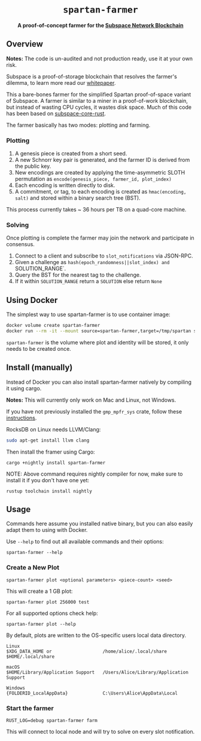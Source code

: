 <div align="center">
  <h1><code>spartan-farmer</code></h1>
  <strong>A proof-of-concept farmer for the <a href="https://subspace.network/">Subspace Network Blockchain</a></strong>
</div>

## Overview
**Notes:** The code is un-audited and not production ready, use it at your own risk.

Subspace is a proof-of-storage blockchain that resolves the farmer's dilemma, to learn more read our [whitepaper](https://drive.google.com/file/d/1v847u_XeVf0SBz7Y7LEMXi72QfqirstL/view). 

This a bare-bones farmer for the simplified Spartan proof-of-space variant of Subspace. A farmer is similar to a miner in a proof-of-work blockchain, but instead of wasting CPU cycles, it wastes disk space. Much of this code has been based on [subspace-core-rust](https://www.github.com/subspace/subspace-core-rust).

The farmer basically has two modes: plotting and farming.

### Plotting
1. A genesis piece is created from a short seed.
2. A new Schnorr key pair is generated, and the farmer ID is derived from the public key.
3. New encodings are created by applying the time-asymmetric SLOTH permutation as `encode(genesis_piece, farmer_id, plot_index)`
4. Each encoding is written directly to disk.
5. A commitment, or tag, to each encoding is created as `hmac(encoding, salt)` and stored within a binary search tree (BST).

This process currently takes ~ 36 hours per TB on a quad-core machine.

### Solving
Once plotting is complete the farmer may join the network and participate in consensus.

1. Connect to a client and subscribe to `slot_notifications` via JSON-RPC.
2. Given a challenge as `hash(epoch_randomness||slot_index) and `SOLUTION_RANGE`.
3. Query the BST for the nearest tag to the challenge.
4. If it within `SOLUTION_RANGE` return a `SOLUTION` else return `None`

## Using Docker
The simplest way to use spartan-farmer is to use container image:
```bash
docker volume create spartan-farmer
docker run --rm -it --mount source=spartan-farmer,target=/tmp/spartan subspacelabs/spartan-farmer --help
```

`spartan-farmer` is the volume where plot and identity will be stored, it only needs to be created once.

## Install (manually)
Instead of Docker you can also install spartan-farmer natively by compiling it using cargo.

**Notes:** This will currently only work on Mac and Linux, not Windows.

If you have not previously installed the `gmp_mpfr_sys` crate, follow these [instructions](https://docs.rs/gmp-mpfr-sys/1.3.0/gmp_mpfr_sys/index.html#building-on-gnulinux). 

RocksDB on Linux needs LLVM/Clang:
```bash
sudo apt-get install llvm clang
```

Then install the framer using Cargo:
```
cargo +nightly install spartan-farmer
```

NOTE: Above command requires nightly compiler for now, make sure to install it if you don't have one yet:
```
rustup toolchain install nightly
```

## Usage
Commands here assume you installed native binary, but you can also easily adapt them to using with Docker.

Use `--help` to find out all available commands and their options:
```
spartan-farmer --help
```

### Create a New Plot
```
spartan-farmer plot <optional parameters> <piece-count> <seed>
```

This will create a 1 GB plot:
```
spartan-farmer plot 256000 test
```

For all supported options check help:
```
spartan-farmer plot --help
```

By default, plots are written to the OS-specific users local data directory.

```
Linux
$XDG_DATA_HOME or                   /home/alice/.local/share
$HOME/.local/share 

macOS
$HOME/Library/Application Support   /Users/Alice/Library/Application Support

Windows
{FOLDERID_LocalAppData}             C:\Users\Alice\AppData\Local
```

### Start the farmer
```
RUST_LOG=debug spartan-farmer farm
```

This will connect to local node and will try to solve on every slot notification.




